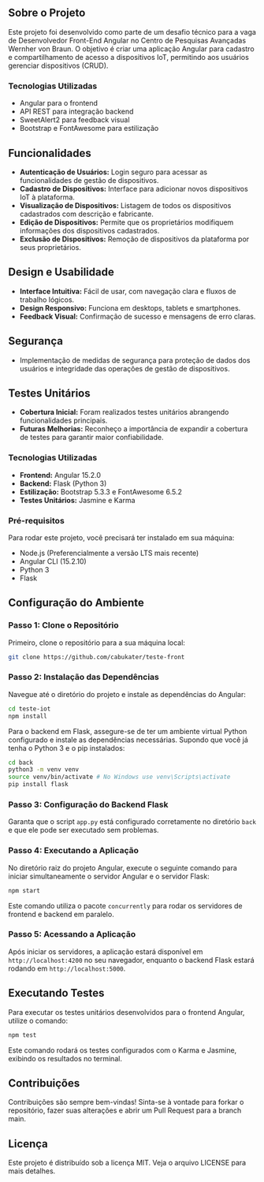 ## Sobre o Projeto

Este projeto foi desenvolvido como parte de um desafio técnico para a vaga de Desenvolvedor Front-End Angular no Centro de Pesquisas Avançadas Wernher von Braun. O objetivo é criar uma aplicação Angular para cadastro e compartilhamento de acesso a dispositivos IoT, permitindo aos usuários gerenciar dispositivos (CRUD).

### Tecnologias Utilizadas

- Angular para o frontend
- API REST para integração backend
- SweetAlert2 para feedback visual
- Bootstrap e FontAwesome para estilização

## Funcionalidades

- **Autenticação de Usuários:** Login seguro para acessar as funcionalidades de gestão de dispositivos.
- **Cadastro de Dispositivos:** Interface para adicionar novos dispositivos IoT à plataforma.
- **Visualização de Dispositivos:** Listagem de todos os dispositivos cadastrados com descrição e fabricante.
- **Edição de Dispositivos:** Permite que os proprietários modifiquem informações dos dispositivos cadastrados.
- **Exclusão de Dispositivos:** Remoção de dispositivos da plataforma por seus proprietários.

## Design e Usabilidade

- **Interface Intuitiva:** Fácil de usar, com navegação clara e fluxos de trabalho lógicos.
- **Design Responsivo:** Funciona em desktops, tablets e smartphones.
- **Feedback Visual:** Confirmação de sucesso e mensagens de erro claras.

## Segurança

- Implementação de medidas de segurança para proteção de dados dos usuários e integridade das operações de gestão de dispositivos.

## Testes Unitários

- **Cobertura Inicial:** Foram realizados testes unitários abrangendo funcionalidades principais.
- **Futuras Melhorias:** Reconheço a importância de expandir a cobertura de testes para garantir maior confiabilidade.

### Tecnologias Utilizadas

- **Frontend:** Angular 15.2.0
- **Backend:** Flask (Python 3)
- **Estilização:** Bootstrap 5.3.3 e FontAwesome 6.5.2
- **Testes Unitários:** Jasmine e Karma

### Pré-requisitos

Para rodar este projeto, você precisará ter instalado em sua máquina:

- Node.js (Preferencialmente a versão LTS mais recente)
- Angular CLI (15.2.10)
- Python 3
- Flask

## Configuração do Ambiente

### Passo 1: Clone o Repositório

Primeiro, clone o repositório para a sua máquina local:

```bash
git clone https://github.com/cabukater/teste-front

```

### Passo 2: Instalação das Dependências

Navegue até o diretório do projeto e instale as dependências do Angular:

```bash
cd teste-iot
npm install
```

Para o backend em Flask, assegure-se de ter um ambiente virtual Python configurado e instale as dependências necessárias. Supondo que você já tenha o Python 3 e o pip instalados:

```bash
cd back
python3 -m venv venv
source venv/bin/activate # No Windows use venv\Scripts\activate
pip install flask
```

### Passo 3: Configuração do Backend Flask

Garanta que o script `app.py` está configurado corretamente no diretório `back` e que ele pode ser executado sem problemas.

### Passo 4: Executando a Aplicação

No diretório raiz do projeto Angular, execute o seguinte comando para iniciar simultaneamente o servidor Angular e o servidor Flask:

```bash
npm start
```

Este comando utiliza o pacote `concurrently` para rodar os servidores de frontend e backend em paralelo.

### Passo 5: Acessando a Aplicação

Após iniciar os servidores, a aplicação estará disponível em `http://localhost:4200` no seu navegador, enquanto o backend Flask estará rodando em `http://localhost:5000`.

## Executando Testes

Para executar os testes unitários desenvolvidos para o frontend Angular, utilize o comando:

```bash
npm test
```

Este comando rodará os testes configurados com o Karma e Jasmine, exibindo os resultados no terminal.

## Contribuições

Contribuições são sempre bem-vindas! Sinta-se à vontade para forkar o repositório, fazer suas alterações e abrir um Pull Request para a branch main.

## Licença

Este projeto é distribuído sob a licença MIT. Veja o arquivo LICENSE para mais detalhes.
